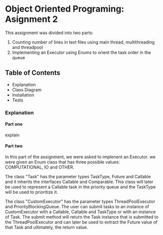 # Object Oriented Programing: Asignment 2
This assignment was divided into two parts:
1. Counting number of lines in text files using main thread, multithreading and threadpool
2. Implementing an Executor using Enums to orient the task order in the queue

## Table of Contents

- Explanation
- Class Diagram
- Installation
- Tests

### Explanation
#### Part one
explain
#### Part two
In this part of the assignment, we were asked to implenent an Executor. we were given an Enum class that has three possible values: COMPUTATIONAL, IO and OTHER.

The class "Task" has the parameter types TaskType, Future<T> and Callable<T> and it inherits the interfaces Callable and Comparable. This class will later be used to represent a Callable task in the priority queue and the TaskType will be used to prioritize it.
  
The class "CustomExecutor" has the parameter types ThreadPoolExecutor and PriorityBlockingQueue<Runnable>. The user can submit tasks to an instance of CustomExecutor with a Callable<T>, Callable<T> and TaskType or with an instance of Task. The submit method will return the Task instance that is submitted to the ThreadPoolExecutor and can later be used to extract the Future value of that Task and ultimately, the return value.
